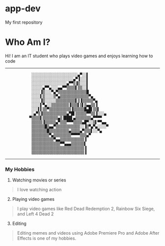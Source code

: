 # app-dev
My first repository
# Who Am I?
Hi! I am an IT student who plays video games and enjoys learning how to code
_______________
                ░░░░░░░░░░░░░░░░░░░░░▄▀░░▌
                ░░░░░░░░░░░░░░░░░░░▄▀▐░░░▌
                ░░░░░░░░░░░░░░░░▄▀▀▒▐▒░░░▌
                ░░░░░▄▀▀▄░░░▄▄▀▀▒▒▒▒▌▒▒░░▌
                ░░░░▐▒░░░▀▄▀▒▒▒▒▒▒▒▒▒▒▒▒▒█
                ░░░░▌▒░░░░▒▀▄▒▒▒▒▒▒▒▒▒▒▒▒▒▀▄
                ░░░░▐▒░░░░░▒▒▒▒▒▒▒▒▒▌▒▐▒▒▒▒▒▀▄
                ░░░░▌▀▄░░▒▒▒▒▒▒▒▒▐▒▒▒▌▒▌▒▄▄▒▒▐
                ░░░▌▌▒▒▀▒▒▒▒▒▒▒▒▒▒▐▒▒▒▒▒█▄█▌▒▒▌
                ░▄▀▒▐▒▒▒▒▒▒▒▒▒▒▒▄▀█▌▒▒▒▒▒▀▀▒▒▐░░░▄
               ▀▒▒▒▒▌▒▒▒▒▒▒▒▄▒▐███▌▄▒▒▒▒▒▒▒▄▀▀▀▀
                ▒▒▒▒▒▐▒▒▒▒▒▄▀▒▒▒▀▀▀▒▒▒▒▄█▀░░▒▌▀▀▄▄
                ▒▒▒▒▒▒█▒▄▄▀▒▒▒▒▒▒▒▒▒▒▒░░▐▒▀▄▀▄░░░░▀
                ▒▒▒▒▒▒▒█▒▒▒▒▒▒▒▒▒▄▒▒▒▒▄▀▒▒▒▌░░▀▄
                ▒▒▒▒▒▒▒▒▀▄▒▒▒▒▒▒▒▒▀▀▀▀▒▒▒▄▀
                ▒▒▒▒▒▒▒▒▒▒▀▄▄▒▒▒▒▒▒▒▒▒▒▒▐
                ▒▒▒▒▒▒▒▒▒▒▒▒▒▀▀▄▄▄▒▒▒▒▒▒▌
                ▒▒▒▒▒▒▒▒▒▒▒▒▒▒▒▒▒▒▒▒▒▒▒▒▐
                ▒▒▒▒▒▒▒▒▒▒▒▒▒▒▒▒▒▒▒▒▒▒▒▒▐
_______________
### My Hobbies
1. Watching movies or series
> I love watching action
2. Playing video games
> I play video games like Red Dead Redemption 2, Rainbow Six Siege, and Left 4 Dead 2
3. Editing
> Editing memes and videos using Adobe Premiere Pro and Adobe After Effects is one of my hobbies.
